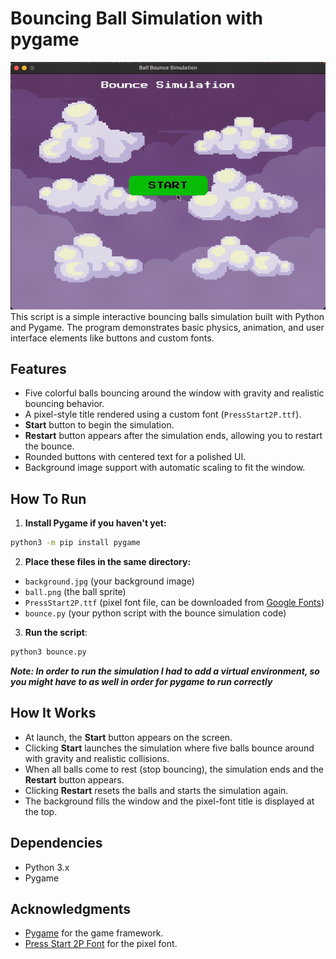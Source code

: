 # Bouncing Ball Simulation with pygame
![Demo](bounce_demo.gif)
This script is a simple interactive bouncing balls simulation built with Python and Pygame. The program demonstrates basic physics, animation, and user interface elements like buttons and custom fonts.

## Features
- Five colorful balls bouncing around the window with gravity and realistic bouncing behavior.
- A pixel-style title rendered using a custom font (`PressStart2P.ttf`).
- **Start** button to begin the simulation.
- **Restart** button appears after the simulation ends, allowing you to restart the bounce.
- Rounded buttons with centered text for a polished UI.
- Background image support with automatic scaling to fit the window.


## How To Run
1. **Install Pygame if you haven't yet:**
```bash
python3 -m pip install pygame
```

2. **Place these files in the same directory:**
- `background.jpg` (your background image)
- `ball.png` (the ball sprite)
- `PressStart2P.ttf` (pixel font file, can be downloaded from [Google Fonts](https://fonts.google.com/specimen/Press+Start+2P))
- `bounce.py` (your python script with the bounce simulation code)

3. **Run the script**:
```bash
python3 bounce.py
```
***Note: In order to run the simulation I had to add a virtual environment, so you might have to as well in order for pygame to run correctly***

## How It Works
- At launch, the **Start** button appears on the screen.
- Clicking **Start** launches the simulation where five balls bounce around with gravity and realistic collisions.
- When all balls come to rest (stop bouncing), the simulation ends and the **Restart** button appears.
- Clicking **Restart** resets the balls and starts the simulation again.
- The background fills the window and the pixel-font title is displayed at the top.

## Dependencies
- Python 3.x
- Pygame

## Acknowledgments

- [Pygame](https://www.pygame.org/news) for the game framework.
- [Press Start 2P Font](https://fonts.google.com/specimen/Press+Start+2P) for the pixel font.
